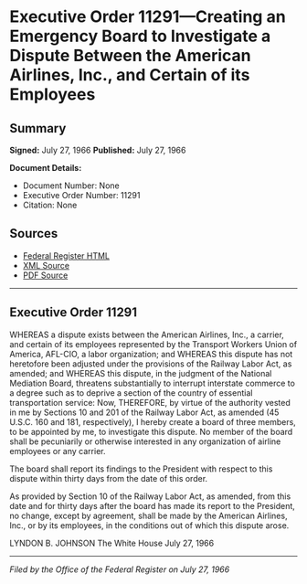 # Executive Order 11291—Creating an Emergency Board to Investigate a Dispute Between the American Airlines, Inc., and Certain of its Employees

## Summary

**Signed:** July 27, 1966
**Published:** July 27, 1966

**Document Details:**
- Document Number: None
- Executive Order Number: 11291
- Citation: None

## Sources
- [Federal Register HTML](https://www.presidency.ucsb.edu/documents/executive-order-11291-creating-emergency-board-investigate-dispute-between-the-american)
- [XML Source](None)
- [PDF Source](None)

---

## Executive Order 11291

WHEREAS a dispute exists between the American Airlines, Inc., a carrier, and certain of its employees represented by the Transport Workers Union of America, AFL-CIO, a labor organization; and
WHEREAS this dispute has not heretofore been adjusted under the provisions of the Railway Labor Act, as amended; and
WHEREAS this dispute, in the judgment of the National Mediation Board, threatens substantially to interrupt interstate commerce to a degree such as to deprive a section of the country of essential transportation service:
Now, THEREFORE, by virtue of the authority vested in me by Sections 10 and 201 of the Railway Labor Act, as amended (45 U.S.C. 160 and 181, respectively), I hereby create a board of three members, to be appointed by me, to investigate this dispute. No member of the board shall be pecuniarily or otherwise interested in any organization of airline employees or any carrier.

The board shall report its findings to the President with respect to this dispute within thirty days from the date of this order.

As provided by Section 10 of the Railway Labor Act, as amended, from this date and for thirty days after the board has made its report to the President, no change, except by agreement, shall be made by the American Airlines, Inc., or by its employees, in the conditions out of which this dispute arose.

LYNDON B. JOHNSON
The White House
July 27, 1966

---

*Filed by the Office of the Federal Register on July 27, 1966*
